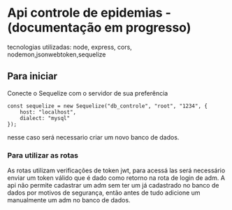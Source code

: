 # Api controle de epidemias - (documentação em progresso)
tecnologias utilizadas:
node, express, cors, nodemon,jsonwebtoken,sequelize 
## Para iniciar
Conecte o Sequelize com o servidor de sua preferência
```
const sequelize = new Sequelize("db_controle", "root", "1234", {
    host: "localhost",
    dialect: "mysql"
});
```
nesse caso será necessario criar um novo banco de dados.

### Para utilizar as rotas 

As rotas utilizam verificações de token jwt, para acessá las será necessário enviar um token válido que é dado como retorno na rota de login de adm.
A api não permite cadastrar um adm sem ter um já cadastrado no banco de dados por motivos de segurança, então antes de tudo adicione um manualmente um adm no banco de dados.
